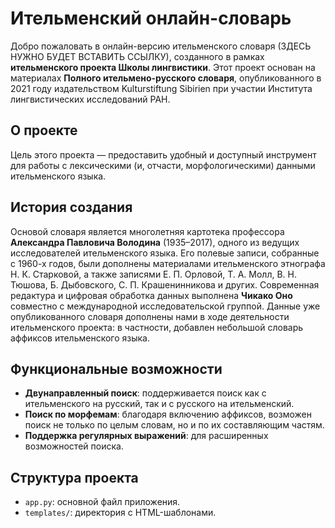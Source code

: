 # Ительменский онлайн-словарь

Добро пожаловать в онлайн-версию ительменского словаря (ЗДЕСЬ НУЖНО БУДЕТ ВСТАВИТЬ ССЫЛКУ), созданного в рамках **ительменского проекта Школы лингвистики**. Этот проект основан на материалах **Полного ительмено-русского словаря**, опубликованного в 2021 году издательством Kulturstiftung Sibirien при участии Института лингвистических исследований РАН.

## О проекте

Цель этого проекта — предоставить удобный и доступный инструмент для работы с лексическими (и, отчасти, морфологическими) данными ительменского языка.

## История создания

Основой словаря является многолетняя картотека профессора **Александра Павловича Володина** (1935–2017), одного из ведущих исследователей ительменского языка. Его полевые записи, собранные с 1960-х годов, были дополнены материалами ительменского этнографа Н. К. Старковой, а также записями Е. П. Орловой, Т. А. Молл, В. Н. Тюшова, Б. Дыбовского, С. П. Крашенинникова и других. Современная редактура и цифровая обработка данных выполнена **Чикако Оно** совместно с международной исследовательской группой. Данные уже опубликованного словаря дополнены нами в ходе деятельности ительменского проекта: в частности, добавлен небольшой словарь аффиксов ительменского языка.

## Функциональные возможности

- **Двунаправленный поиск**: поддерживается поиск как с ительменского на русский, так и с русского на ительменский.
- **Поиск по морфемам**: благодаря включению аффиксов, возможен поиск не только по целым словам, но и по их составляющим частям.
- **Поддержка регулярных выражений**: для расширенных возможностей поиска.

## Структура проекта

- `app.py`: основной файл приложения.
- `templates/`: директория с HTML-шаблонами.